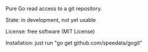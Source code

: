 Pure Go read access to a git repository.

State: in development, not yet usable

License: free software (MIT License)

Installation: just run "go get github.com/speedata/gogit"
